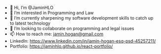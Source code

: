 - 👋 Hi, I’m @JaminHLO
- 👀 I’m interested in Programming and Law
- 🌱 I’m currently sharpening my software development skills to catch up to latest technology
- 💞️ I’m looking to collaborate on programming and legal issues 
- 📫 How to reach me: jamin.hogan@gmail.com
- LinkedIn: https://www.linkedin.com/in/jamin-hogan-esq-psd-45257211/
- Portfolio: https://jaminhlo.github.io/react-portfolio/

<!---
JaminHLO/JaminHLO is a ✨ special ✨ repository because its `README.md` (this file) appears on your GitHub profile.
You can click the Preview link to take a look at your changes.
--->
